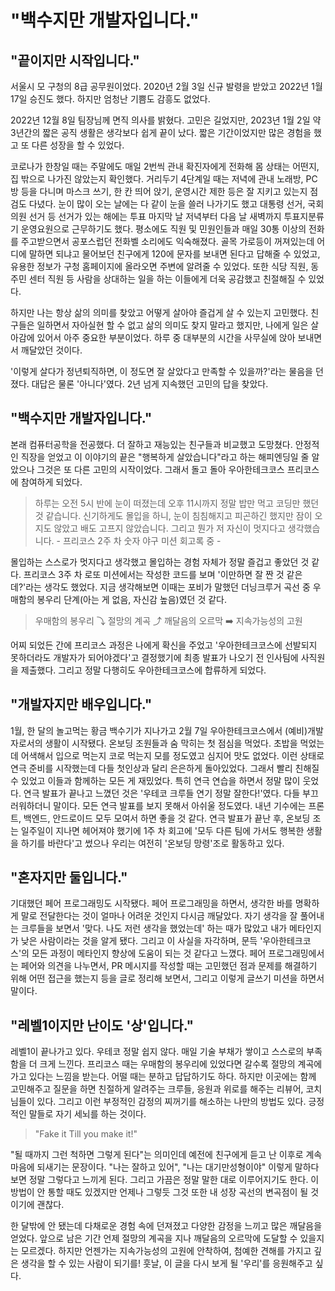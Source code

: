 # "백수지만 개발자입니다."

## "끝이지만 시작입니다."

서울시 모 구청의 8급 공무원이었다. 2020년 2월 3일 신규 발령을 받았고 2022년 1월 17일 승진도 했다. 하지만 엄청난 기쁨도 감흥도 없었다.

2022년 12월 8일 팀장님께 면직 의사를 밝혔다. 고민은 길었지만, 2023년 1월 2일 약 3년간의 짧은 공직 생활은 생각보다 쉽게 끝이 났다. 짧은 기간이었지만 많은 경험을 했고 또 다른 성장을 할 수 있었다.

코로나가 한창일 때는 주말에도 매일 2번씩 관내 확진자에게 전화해 몸 상태는 어떤지, 집 밖으로 나가진 않았는지 확인했다. 거리두기 4단계일 때는 저녁에 관내 노래방, PC방 등을 다니며 마스크 쓰기, 한 칸 띄어 앉기, 운영시간 제한 등은 잘 지키고 있는지 점검도 다녔다. 눈이 많이 오는 날에는 다 같이 눈을 쓸러 나가기도 했고 대통령 선거, 국회의원 선거 등 선거가 있는 해에는 투표 마지막 날 저녁부터 다음 날 새벽까지 투표지분류기 운영요원으로 근무하기도 했다. 평소에도 직원 및 민원인들과 매일 30통 이상의 전화를 주고받으면서 공포스럽던 전화벨 소리에도 익숙해졌다. 골목 가로등이 꺼져있는데 어디에 말하면 되냐고 물어보던 친구에게 120에 문자를 보내면 된다고 답해줄 수 있었고, 유용한 정보가 구청 홈페이지에 올라오면 주변에 알려줄 수 있었다. 또한 식당 직원, 동 주민 센터 직원 등 사람을 상대하는 일을 하는 이들에게 더욱 공감했고 친절해질 수 있었다.

하지만 나는 항상 삶의 의미를 찾았고 어떻게 살아야 즐겁게 살 수 있는지 고민했다. 친구들은 일하면서 자아실현 할 수 없고 삶의 의미도 찾지 말라고 했지만, 나에게 일은 살아감에 있어서 아주 중요한 부분이었다. 하루 중 대부분의 시간을 사무실에 앉아 보내면서 깨달았던 것이다.

'이렇게 살다가 정년퇴직하면, 이 정도면 잘 살았다고 만족할 수 있을까?'라는 물음을 던졌다. 대답은 물론 '아니다'였다. 2년 넘게 지속했던 고민의 답을 찾았다.

## "백수지만 개발자입니다."

본래 컴퓨터공학을 전공했다. 더 잘하고 재능있는 친구들과 비교했고 도망쳤다. 안정적인 직장을 얻었고 이 이야기의 끝은 "행복하게 살았습니다"라고 하는 해피엔딩일 줄 알았으나 그것은 또 다른 고민의 시작이었다. 그래서 돌고 돌아 우아한테크코스 프리코스에 참여하게 되었다.

> 하루는 오전 5시 반에 눈이 떠졌는데 오후 11시까지 정말 밥만 먹고 코딩만 했던 것 같습니다. 신기하게도 몰입을 하니, 눈이 침침해지고 피곤하긴 했지만 잠이 오지도 않았고 배도 고프지 않았습니다. 그리고 뭔가 저 자신이 멋지다고 생각했습니다.
> \- 프리코스 2주 차 숫자 야구 미션 회고록 중 -

몰입하는 스스로가 멋지다고 생각했고 몰입하는 경험 자체가 정말 즐겁고 좋았던 것 같다. 프리코스 3주 차 로또 미션에서는 작성한 코드를 보며 '이만하면 잘 짠 것 같은데?'라는 생각도 했었다. 지금 생각해보면 이때는 포비가 말했던 더닝크루거 곡선 중 우매함의 봉우리 단계(아는 게 없음, 자신감 높음)였던 것 같다.

> 우매함의 봉우리 ⤵ 절망의 계곡 ⤴ 깨달음의 오르막 ➡️ 지속가능성의 고원

어찌 되었든 간에 프리코스 과정은 나에게 확신을 주었고 '우아한테크코스에 선발되지 못하더라도 개발자가 되어야겠다'고 결정했기에 최종 발표가 나오기 전 인사팀에 사직원을 제출했다. 그리고 정말 다행히도 우아한테크코스에 합류하게 되었다.

## "개발자지만 배우입니다."

1월, 한 달의 놀고먹는 황금 백수기가 지나가고 2월 7일 우아한테크코스에서 (예비)개발자로서의 생활이 시작됐다. 온보딩 조원들과 숨 막히는 첫 점심을 먹었다. 초밥을 먹었는데 어색해서 입으로 먹는지 코로 먹는지 모를 정도였고 심지어 맛도 없었다. 이런 상태로 연극 준비를 시작했는데 다들 첫인상과 달리 은은하게 돌아있었다. 그래서 빨리 친해질 수 있었고 이들과 함께하는 모든 게 재밌었다. 특히 연극 연습을 하면서 정말 많이 웃었다. 연극 발표가 끝나고 느꼈던 것은 '우테코 크루들 연기 정말 잘한다!'였다. 다들 부끄러워하더니 말이다. 모든 연극 발표를 보지 못해서 아쉬울 정도였다. 내년 기수에는 프론트, 백엔드, 안드로이드 모두 모여서 하면 좋을 것 같다. 연극 발표가 끝난 후, 온보딩 조는 일주일이 지나면 헤어져야 했기에 1주 차 회고에 '모두 다른 팀에 가서도 행복한 생활을 하기를 바란다'고 썼으나 우리는 여전히 '온보딩 망령'조로 활동하고 있다.

## "혼자지만 둘입니다."

기대했던 페어 프로그래밍도 시작됐다. 페어 프로그래밍을 하면서, 생각한 바를 명확하게 말로 전달한다는 것이 얼마나 어려운 것인지 다시금 깨달았다. 자기 생각을 잘 풀어내는 크루들을 보면서 '맞다. 나도 저런 생각을 했었는데' 하는 때가 많았고 내가 메타인지가 낮은 사람이라는 것을 알게 됐다. 그리고 이 사실을 자각하며, 문득 '우아한테크코스'의 모든 과정이 메타인지 향상에 도움이 되는 것 같다고 느꼈다. 페어 프로그래밍에서는 페어와 의견을 나누면서, PR 메시지를 작성할 때는 고민했던 점과 문제를 해결하기 위해 어떤 접근을 했는지 등을 글로 정리해 보면서, 그리고 이렇게 글쓰기 미션을 하면서 말이다.

## "레벨1이지만 난이도 '상'입니다."

레벨1이 끝나가고 있다. 우테코 정말 쉽지 않다. 매일 기술 부채가 쌓이고 스스로의 부족함을 더 크게 느낀다. 프리코스 때는 우매함의 봉우리에 있었다면 갈수록 절망의 계곡에 가고 있다는 느낌을 받는다. 어떨 때는 분하고 답답하기도 하다. 하지만 이곳에는 함께 고민해주고 질문을 하면 친절하게 알려주는 크루들, 응원과 위로를 해주는 리뷰어, 코치님들이 있다. 그리고 이런 부정적인 감정의 찌꺼기를 해소하는 나만의 방법도 있다. 긍정적인 말들로 자기 세뇌를 하는 것이다.

> "Fake it Till you make it!"

"될 때까지 그런 척하면 그렇게 된다"는 의미인데 예전에 친구에게 듣고 난 이후로 계속 마음에 되새기는 문장이다. "나는 잘하고 있어", "나는 대기만성형이야" 이렇게 말하다 보면 정말 그렇다고 느끼게 된다. 그리고 가끔은 정말 말한 대로 이루어지기도 한다. 이 방법이 안 통할 때도 있겠지만 언제나 그렇듯 그것 또한 내 성장 곡선의 변곡점이 될 것이기에 괜찮다.

한 달밖에 안 됐는데 다채로운 경험 속에 던져졌고 다양한 감정을 느끼고 많은 깨달음을 얻었다. 앞으로 남은 기간 언제 절망의 계곡을 지나 깨달음의 오르막에 도달할 수 있을지는 모르겠다. 하지만 언젠가는 지속가능성의 고원에 안착하여, 첨예한 견해를 가지고 깊은 생각을 할 수 있는 사람이 되기를! 훗날, 이 글을 다시 보게 될 '우리'를 응원해주고 싶다.
